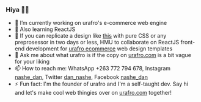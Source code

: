 ### Hiya 👋🏽

<!--
**tinashy/tinashy** is a ✨ _special_ ✨ repository because its `README.md` (this file) appears on your GitHub profile.

Here are some ideas to get you started:
-->
- 🔭 I’m currently working on urafro's e-commerce web engine
- 🌱 Also learning ReactJS
- 🤔 If you can replicate a design like <a href="https://morning-ocean-31470.herokuapp.com/" target="_blank">this</a> with pure CSS or any preprosessor in two days or less, HMU to collaborate on ReactJS front-end development for <a href="http://www.urafro.com/ecommerce/sme" target="_blank">urafro ecommerce</a> web design templates
- 💬 Ask me about what urafro is if the copy on <a href="http://www.urafro.com" target="_blank">urafro.com</a> is a bit vague for your liking
- 📫 How to reach me: WhatsApp +263 772 794 678, Instagram <a href="https://www.instagram.com/nashe_dan/" target="_blank">nashe_dan</a>, Twitter <a href="https://twitter.com/nashe_dan" target="_blank">dan_nashe</a>, Facebook <a href="https://www.facebook.com/nashe.dan/" target="_blank">nashe_dan</a>
- ⚡ Fun fact: I'm the founder of urafro and I'm a self-taught dev. Say hi and let's make cool web thingies over on <a href="http://www.urafro.com" target="_blank">urafro.com</a> together!

